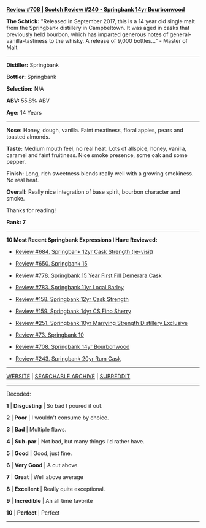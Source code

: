 
[**Review #708 | Scotch Review #240 - Springbank 14yr Bourbonwood**]( https://t8ke.review/review-708-springbank-14yr-bourbon-wood/)

**The Schtick:** "Released in September 2017, this is a 14 year old single malt from the Springbank distillery in Campbeltown. It was aged in casks that previously held bourbon, which has imparted generous notes of general-vanilla-tastiness to the whisky. A release of 9,000 bottles..." - Master of Malt

-----

**Distiller:** Springbank

**Bottler:** Springbank

**Selection:** N/A

**ABV:** 55.8% ABV

**Age:** 14 Years 

-----

**Nose:**  Honey, dough, vanilla. Faint meatiness, floral apples, pears and toasted almonds.  

**Taste:** Medium mouth feel, no real heat. Lots of allspice, honey, vanilla, caramel and faint fruitiness. Nice smoke presence, some oak and some pepper. 

**Finish:** Long, rich sweetness blends really well with a growing smokiness. No real heat. 

**Overall:** Really nice integration of base spirit, bourbon character and smoke. 

Thanks for reading!

**Rank: 7**

----- 

**10 Most Recent Springbank Expressions I Have Reviewed:** 

- [Review #684. Springbank 12yr Cask Strength (re-visit)]( https://t8ke.review/review-684-springbank-12yr-cask-strength-revisit/) 

- [Review #650. Springbank 15]( https://t8ke.review/review-650-springbank-15/) 

- [Review #778. Springbank 15 Year First Fill Demerara Cask]( https://t8ke.review/review-778-springbank-15yr-demerara-rum-cask/) 

- [Review #783. Springbank 11yr Local Barley]( https://t8ke.review/review-783-springbank-11yr-local-barley/) 

- [Review #158. Springbank 12yr Cask Strength]( https://t8ke.review/review-158-springbank-12yr-cs/) 

- [Review #159. Springbank 14yr CS Fino Sherry]( https://t8ke.review/review-159-springbank-14yr-cask-strength-fino-sherry/) 

- [Review #251. Springbank 10yr Marrying Strength Distillery Exclusive]( https://t8ke.review/review-251-springbank-10yr-marrying-strength/) 

- [Review #73. Springbank 10]( https://t8ke.review/review-73-springbank-10/) 

- [Review #708. Springbank 14yr Bourbonwood]( https://t8ke.review/review-708-springbank-14yr-bourbon-wood/) 

- [Review #243. Springbank 20yr Rum Cask]( https://t8ke.review/review-243-springbank-20yr-rum-cask/) 

-----

[WEBSITE](https://t8ke.review) | [SEARCHABLE ARCHIVE](https://t8ke.review/review-archive/) | [SUBREDDIT](https://reddit.com/r/t8kereviews)

-----

Decoded:

**1** | **Disgusting** | So bad I poured it out.

**2** | **Poor** | I wouldn't consume by choice.

**3** | **Bad** | Multiple flaws.

**4** | **Sub-par** | Not bad, but many things I'd rather have.

**5** | **Good** | Good, just fine.

**6** | **Very Good** | A cut above.

**7** | **Great** | Well above average

**8** | **Excellent** | Really quite exceptional.

**9** | **Incredible** | An all time favorite

**10** | **Perfect** | Perfect

----

